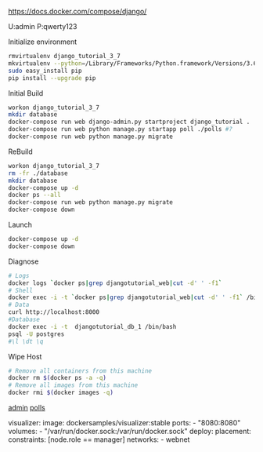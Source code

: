 https://docs.docker.com/compose/django/

U:admin
P:qwerty123

Initialize environment
```bash
rmvirtualenv django_tutorial_3_7
mkvirtualenv --python=/Library/Frameworks/Python.framework/Versions/3.6/bin/python3 django_tutorial_3_7
sudo easy_install pip
pip install --upgrade pip
```

Initial Build 
```bash
workon django_tutorial_3_7
mkdir database
docker-compose run web django-admin.py startproject django_tutorial .
docker-compose run web python manage.py startapp poll ./polls #?
docker-compose run web python manage.py migrate
```

ReBuild
```bash
workon django_tutorial_3_7
rm -fr ./database
mkdir database
docker-compose up -d
docker ps --all
docker-compose run web python manage.py migrate
docker-compose down
```
Launch 
```bash
docker-compose up -d
docker-compose down
```

Diagnose
```bash
# Logs
docker logs `docker ps|grep djangotutorial_web|cut -d' ' -f1`
# Shell
docker exec -i -t `docker ps|grep djangotutorial_web|cut -d' ' -f1` /bin/bash
# Data
curl http://localhost:8000
#Database
docker exec -i -t  djangotutorial_db_1 /bin/bash
psql -U postgres
#\l \dt \q
```

Wipe Host
```bash
# Remove all containers from this machine
docker rm $(docker ps -a -q)
# Remove all images from this machine
docker rmi $(docker images -q)
```

[admin](http://127.0.0.1:8000/admin/)
[polls](http://127.0.0.1:8000/polls/)

visualizer:
    image: dockersamples/visualizer:stable
    ports:
      - "8080:8080"
    volumes:
      - "/var/run/docker.sock:/var/run/docker.sock"
    deploy:
      placement:
        constraints: [node.role == manager]
    networks:
      - webnet